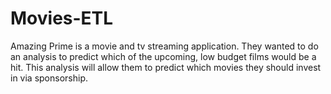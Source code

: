 # Movies-ETL
Amazing Prime is a movie and tv streaming application. They wanted to do an analysis to predict which of the upcoming, low budget films would be a hit. This analysis will allow them to predict which movies they should invest in via sponsorship. 
